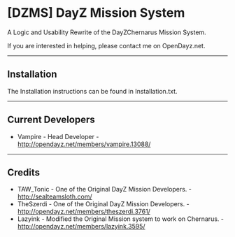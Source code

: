 **[DZMS] DayZ Mission System**
================

A Logic and Usability Rewrite of the DayZChernarus Mission System.

If you are interested in helping, please contact me on OpenDayz.net.

--------------------------
Installation
--------------------------
The Installation instructions can be found in Installation.txt.

--------------------------
Current Developers
--------------------------
* Vampire - Head Developer - http://opendayz.net/members/vampire.13088/

--------------------------
Credits
--------------------------
* TAW_Tonic - One of the Original DayZ Mission Developers. - http://sealteamsloth.com/
* TheSzerdi - One of the Original DayZ Mission Developers. - http://opendayz.net/members/theszerdi.3761/
* Lazyink - Modified the Original Mission system to work on Chernarus. - http://opendayz.net/members/lazyink.3595/
